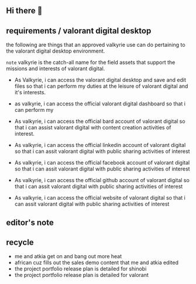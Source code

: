 ## Hi there 👋

## requirements / valorant digital desktop 

the following are things that an approved valkyrie use can do pertaining to the valorant digital desktop environment.

`note` valkyrie is the catch-all name for the field assets that support the missions and interests of valorant digital.

* As Valkyrie, i can access the valorant digital desktop and save and edit files so that i can perform my duties at the leisure of valorant digital and it's interests.

* as valkyrie, i can access the official valorant digital dashboard so that i can perform my 

* As valkyrie, i can access the official bard account of valorant digital so that i can assist valorant digital with content creation activities of interest.

* As valkyrie, i can access the official linkedin account of valorant digital so that i can assit valorant digital with public sharing activities of interest

* As valkyrie, i can access the official facebook account of valorant digital so that i can assit valorant digital with public sharing activities of interest

* As valkyrie, i can access the official github account of valorant digital so that i can assit valorant digital with public sharing activities of interest

* As valkyrie, i can access the official website of valorant digital so that i can assit valorant digital with public sharing activities of interest

## editor's note ######


## recycle ######

* me and atkia get on and bang out more heat
* african cuz fills out the sales demo content that me and atkia edited
* the project portfolio release plan is detailed for shinobi
* the project portfolio release plan is detailed for valorant
<!--

**Here are some ideas to get you started:**

🙋‍♀️ A short introduction - what is your organization all about?
🌈 Contribution guidelines - how can the community get involved?
👩‍💻 Useful resources - where can the community find your docs? Is there anything else the community should know?
🍿 Fun facts - what does your team eat for breakfast?
🧙 Remember, you can do mighty things with the power of [Markdown](https://docs.github.com/github/writing-on-github/getting-started-with-writing-and-formatting-on-github/basic-writing-and-formatting-syntax)
-->
